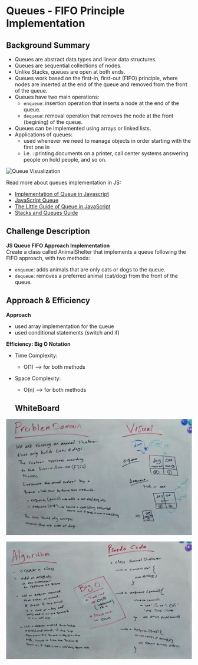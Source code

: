# Queues - FIFO Principle Implementation

## Background Summary
- Queues are abstract data types and linear data structures.  
- Queues are sequential collections of nodes.  
- Unlike Stacks, queues are open at both ends.  
- Queues work based on the first-in, first-out (FIFO) principle, where nodes are inserted at the end of the queue and removed from the front of the queue.  
- Queues have two main operations:
  - `enqueue`: insertion operation that inserts a node at the end of the queue.
  - `dequeue`: removal operation that removes the node at the front (begining) of the queue. 
- Queues can be implemented using arrays or linked lists.
- Applications of queues:
  - used whenever we need to manage objects in order starting with the first one in
  - i.e. : printing documents on a printer, call center systems answering people on hold people, and so on.

![Queue Visualization](https://codefellows.github.io/common_curriculum/data_structures_and_algorithms/Code_401/class-10/resources/images/Queue.PNG)

Read more about queues implementation in JS:
- [Implementation of Queue in Javascript](https://www.geeksforgeeks.org/implementation-queue-javascript/)
- [JavaScript Queue](https://www.javascripttutorial.net/javascript-queue/)
- [The Little Guide of Queue in JavaScript](https://hackernoon.com/the-little-guide-of-queue-in-javascript-4f67e79260d9)
- [Stacks and Queues Guide](https://codefellows.github.io/common_curriculum/data_structures_and_algorithms/Code_401/class-10/resources/stacks_and_queues.html)

## Challenge Description 
**JS Queue FIFO Approach Implementation**  
Create a class called AnimalShelter that implements a queue following the FIFO approach, with two methods:
- `enqueue`: adds animals that are only cats or dogs to the queue.
- `dequeue`: removes a preferred animal (cat/dog) from the front of the queue. 

## Approach & Efficiency
**Approach**  
- used array implementation for the queue
- used conditional statements (switch and if)

**Efficiency: Big O Notation**  
- Time Complexity:
  - O(1) --> for both methods
- Space Complexity:
  - O(n) --> for both methods

  ## WhiteBoard

![whiteboard - Problem Domain - Visual](./assets/cc12-problem-visual.jpg)

![whiteboard - Algorithim - Psuedo Code - Big O](./assets/cc12-algo-psuedo-bigo.jpg)
